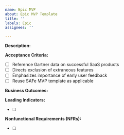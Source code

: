 ```yaml
---
name: Epic MVP
about: Epic MVP Template
title: ''
labels: Epic
assignees: ''

---
```


**Description:**

**Acceptance Criteria:**
- [ ] Reference Gartner data on successful SaaS products
- [ ] Directs exclusion of extraneous features
- [ ] Emphasizes importance of early user feedback
- [ ]  Reuse SAFe MVP template as applicable

**Business Outcomes:** 



**Leading Indicators:** 

- [ ] 

**Nonfunctional Requirements (NFRs):**

- [ ]
